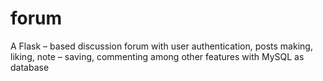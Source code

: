 # forum
A Flask – based discussion forum with user authentication, posts making, liking, note – saving, commenting among other features with MySQL as database
